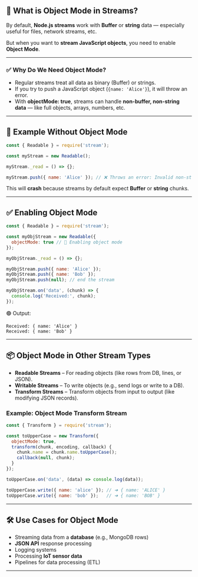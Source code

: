 
## 🧠 What is Object Mode in Streams?

By default, **Node.js streams** work with **Buffer** or **string** data — especially useful for files, network streams, etc.

But when you want to **stream JavaScript objects**, you need to enable **Object Mode**.

---

### ✅ Why Do We Need Object Mode?

* Regular streams treat all data as binary (Buffer) or strings.
* If you try to push a JavaScript object (`{name: 'Alice'}`), it will throw an error.
* With **objectMode: true**, streams can handle **non-buffer, non-string data** — like full objects, arrays, numbers, etc.

---

## 🧪 Example Without Object Mode

```js
const { Readable } = require('stream');

const myStream = new Readable();

myStream._read = () => {};

myStream.push({ name: 'Alice' }); // ❌ Throws an error: Invalid non-string/buffer chunk
```

This will **crash** because streams by default expect **Buffer** or **string** chunks.

---

## ✅ Enabling Object Mode

```js
const { Readable } = require('stream');

const myObjStream = new Readable({
  objectMode: true // 🔑 Enabling object mode
});

myObjStream._read = () => {};

myObjStream.push({ name: 'Alice' });
myObjStream.push({ name: 'Bob' });
myObjStream.push(null); // end the stream

myObjStream.on('data', (chunk) => {
  console.log('Received:', chunk);
});
```

🟢 Output:

```
Received: { name: 'Alice' }
Received: { name: 'Bob' }
```

---

## 📦 Object Mode in Other Stream Types

* **Readable Streams** – For reading objects (like rows from DB, lines, or JSON).
* **Writable Streams** – To write objects (e.g., send logs or write to a DB).
* **Transform Streams** – Transform objects from input to output (like modifying JSON records).

### Example: Object Mode Transform Stream

```js
const { Transform } = require('stream');

const toUpperCase = new Transform({
  objectMode: true,
  transform(chunk, encoding, callback) {
    chunk.name = chunk.name.toUpperCase();
    callback(null, chunk);
  }
});

toUpperCase.on('data', (data) => console.log(data));

toUpperCase.write({ name: 'alice' }); // ➜ { name: 'ALICE' }
toUpperCase.write({ name: 'bob' });   // ➜ { name: 'BOB' }
```

---

## 🛠 Use Cases for Object Mode

* Streaming data from a **database** (e.g., MongoDB rows)
* **JSON API** response processing
* Logging systems
* Processing **IoT sensor data**
* Pipelines for data processing (ETL)

---

